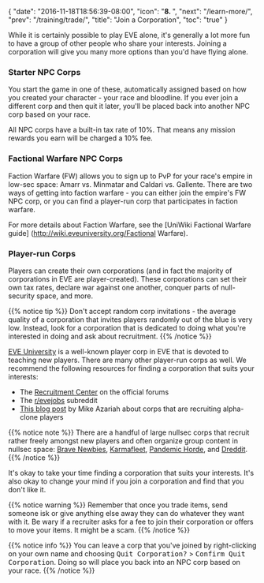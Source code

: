 {
  "date": "2016-11-18T18:56:39-08:00",
  "icon": "<b>8. </b>",
  "next": "/learn-more/",
  "prev": "/training/trade/",
  "title": "Join a Corporation",
  "toc": "true"
}

While it is certainly possible to play EVE alone, it's generally a lot more fun
to have a group of other people who share your interests. Joining a corporation
will give you many more options than you'd have flying alone.

### Starter NPC Corps

You start the game in one of these, automatically assigned based on how you created
your character - your race and bloodline. If you ever join a different corp and then
quit it later, you'll be placed back into another NPC corp based on your race.

All NPC corps have a built-in tax rate of 10%. That means any mission rewards you earn
will be charged a 10% fee.

### Factional Warfare NPC Corps

Faction Warfare (FW) allows you to sign up to PvP for your race's empire in low-sec
space: Amarr vs. Minmatar and Caldari vs. Gallente. There are two ways of getting into
faction warfare - you can either join the empire's FW NPC corp, or you can find a
player-run corp that participates in faction warfare.

For more details about Faction Warfare, see the [UniWiki Factional Warfare guide]
(http://wiki.eveuniversity.org/Factional Warfare).

### Player-run Corps

Players can create their own corporations (and in fact the majority of corporations
in EVE are player-created). These corporations can set their own tax rates, declare
war against one another, conquer parts of null-security space, and more.

{{% notice tip %}}
Don't accept random corp invitations - the average quality of a corporation that invites
players randomly out of the blue is very low. Instead, look for a corporation that
is dedicated to doing what you're interested in doing and ask about recruitment.
{{% /notice %}}

[EVE University](http://www.eveuniversity.org/) is a well-known player corp in
EVE that is devoted to teaching new players. There are many other player-run corps
as well. We recommend the following resources for finding a corporation that suits
your interests:

 * The [Recruitment Center](https://forums.eveonline.com/default.aspx?g=topics&f=265)
   on the official forums
 * The [r/evejobs](https://www.reddit.com/r/evejobs/) subreddit 
 * [This blog post](https://mikeazariah.wordpress.com/2016/11/17/ooc-joining-the-gang/)
   by Mike Azariah about corps that are recruiting alpha-clone players

{{% notice note %}}
There are a handful of large nullsec corps that recruit rather freely
amongst new players and often organize group content in nullsec space: 
[Brave Newbies](http://www.bravecollective.com/),
[Karmafleet](https://recruit.karmafleet.org/),
[Pandemic Horde](https://www.reddit.com/r/pandemichorde/),
and [Dreddit](http://dredditisrecruiting.com/).
{{% /notice %}}

It's okay to take your time finding a corporation that suits your interests. It's also
okay to change your mind if you join a corporation and find that you don't like it.

{{% notice warning %}}
Remember that once you trade items, send someone isk or give anything else away they
can do whatever they want with it. Be wary if a recruiter asks for a fee to join
their corporation or offers to move your items. It might be a scam.
{{% /notice %}}

{{% notice info %}}
You can leave a corp that you've joined by right-clicking on your own name and choosing
<kbd>Quit Corporation?</kbd> > <kbd>Confirm Quit Corporation</kbd>. Doing so will place
you back into an NPC corp based on your race.
{{% /notice %}}
